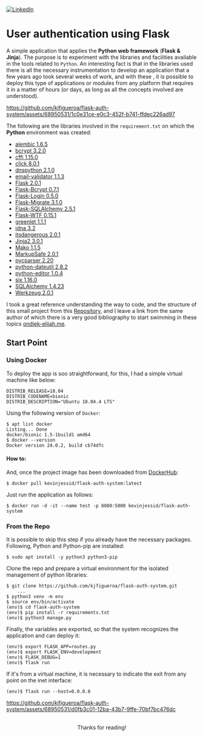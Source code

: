 [![LinkedIn][linkedin-shield]][linkedin-url]

# User authentication using Flask

A simple application that applies the **Python web framework** (**Flask & Jinja**). The purpose is to experiment with the libraries and facilities available in the tools related to `Python`. An interesting fact is that in the libraries used there is all the necessary instrumentation to develop an application that a few years ago took several weeks of work, and with these , it is possible to deploy this type of applications or modules from any platform that requires it in a matter of hours (or days, as long as all the concepts involved are understood).

https://github.com/kjfigueroa/flask-auth-system/assets/68950531/1c0e31ce-e0c3-452f-b741-ffdec226ad97


The following are the libraries involved in the `requirement.txt` on which the **Python** environment was created:


* [alembic 1.6.5](https://alembic.sqlalchemy.org/en/latest/)
* [bcrypt 3.2.0](https://github.com/pyca/bcrypt/)
* [cffi 1.15.0](https://cffi.readthedocs.io/en/latest/)
* [click 8.0.1](https://palletsprojects.com/p/click/)
* [dnspython 2.1.0](https://www.dnspython.org/about/)
* [email-validator 1.1.3](https://github.com/JoshData/python-email-validator)
* [Flask 2.0.1](https://pypi.org/project/Flask/)
* [Flask-Bcrypt 0.7.1](https://github.com/maxcountryman/flask-bcrypt)
* [Flask-Login 0.5.0](https://github.com/maxcountryman/flask-login)
* [Flask-Migrate 3.1.0](https://github.com/miguelgrinberg/flask-migrate)
* [Flask-SQLAlchemy 2.5.1](https://github.com/pallets-eco/flask-sqlalchemy/)
* [Flask-WTF 0.15.1](https://github.com/wtforms/flask-wtf/)
* [greenlet 1.1.1](https://greenlet.readthedocs.io/en/latest/)
* [idna 3.2](https://github.com/kjd/idna)
* [itsdangerous 2.0.1](https://itsdangerous.palletsprojects.com/en/2.1.x/)
* [Jinja2 3.0.1](https://palletsprojects.com/p/jinja/)
* [Mako 1.1.5](https://www.makotemplates.org/)
* [MarkupSafe 2.0.1](https://github.com/pallets/markupsafe/)
* [pycparser 2.20](https://github.com/eliben/pycparser)
* [python-dateutil 2.8.2](https://github.com/dateutil/dateutil)
* [python-editor 1.0.4](https://github.com/fmoo/python-editor)
* [six 1.16.0](https://github.com/benjaminp/six)
* [SQLAlchemy 1.4.23](https://www.sqlalchemy.org/)
* [Werkzeug 2.0.1](https://pypi.org/project/Werkzeug/)

I took a great reference understanding the way to code, and the structure of this small project from this [Repository](https://github.com/ondiekelijah/User-Authentication-in-Flask), and I leave a link from the same author of which there is a very good bibliography to start swimming in these topics [ondiek-elijah.me](https://www.ondiek-elijah.me/tags). 

## Start Point

### Using Docker
To deploy the app is soo straightforward, for this, I had a simple virtual machine like below:
```
DISTRIB_RELEASE=18.04
DISTRIB_CODENAME=bionic
DISTRIB_DESCRIPTION="Ubuntu 18.04.4 LTS"
```
Using the following version of `Docker`:
```
$ apt list docker
Listing... Done
docker/bionic 1.5-1build1 amd64
$ docker --version
Docker version 24.0.2, build cb74dfc 
```

#### How to:
And, once the project image has been downloaded from [DockerHub](https://hub.docker.com/r/kevinjessid/flask-auth-system/tags):
```
$ docker pull kevinjessid/flask-auth-system:latest
```
Just run the application as follows:
```
$ docker run -d -it --name test -p 8080:5000 kevinjessid/flask-auth-system
```

### From the Repo

It is possible to skip this step if you already have the necessary packages.
Following, Python and Python-pip are installed:
```
$ sudo apt install -y python3 python3-pip
```
Clone the repo and prepare a virtual environment for the isolated management of python libraries:
```
$ git clone https://github.com/kjfigueroa/flask-auth-system.git 
    ...
$ python3 venv -m env
$ source env/bin/activate
(env)$ cd flask-auth-system
(env)$ pip install -r requirements.txt
(env)$ python3 manage.py
```
Finally, the variables are exported, so that the system recognizes the application and can deploy it:
```
(env)$ export FLASK_APP=routes.py
(env)$ export FLASK_ENV=development
(env)$ FLASK_DEBUG=1
(env)$ flask run
```
If it's from a virtual machine, it is necessary to indicate the exit from any point on the inet interface:
```
(env)$ flask run --host=0.0.0.0
```
https://github.com/kjfigueroa/flask-auth-system/assets/68950531/d0fb3c01-12ba-43b7-9ffe-70bf7bc476dc

<br />
<div align="center">
Thanks for reading!
</div>

[license-shield]: https://img.shields.io/github/license/othneildrew/Best-README-Template.svg?style=for-the-badge
[license-url]: https://raw.githubusercontent.com/kjfigueroa/flask-auth-system/main/LICENSE
[linkedin-shield]: https://img.shields.io/badge/-LinkedIn-black.svg?style=for-the-badge&logo=linkedin&colorB=555
[linkedin-url]: https://www.linkedin.com/in/kjfigueroa/
